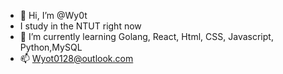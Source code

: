 - 👋 Hi, I’m @Wy0t
- I study in the NTUT right now
- 🌱 I’m currently learning Golang, React, Html, CSS, Javascript, Python,MySQL
- 📫 Wyot0128@outlook.com

